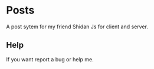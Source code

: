 # Posts
A post sytem for my friend Shidan
Js for client and server.

## Help
If you want report a bug or help me.
